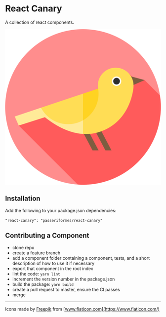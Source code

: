 # React Canary
A collection of react components.

![Canary](/assets/images/canary.svg "Canary")


## Installation
Add the following to your package.json dependencies:

`"react-canary": "passeriformes/react-canary"`


## Contributing a Component
- clone repo
- create a feature branch
- add a component folder containing a component, tests, and a short description of how to use it if necessary
- export that component in the root index
- lint the code: `yarn lint`
- increment the version number in the package.json
- build the package: `yarn build`
- create a pull request to master, ensure the CI passes
- merge

---
Icons made by [Freepik](https://www.flaticon.com/authors/freepik) from [www.flaticon.com](https://www.flaticon.com/)
